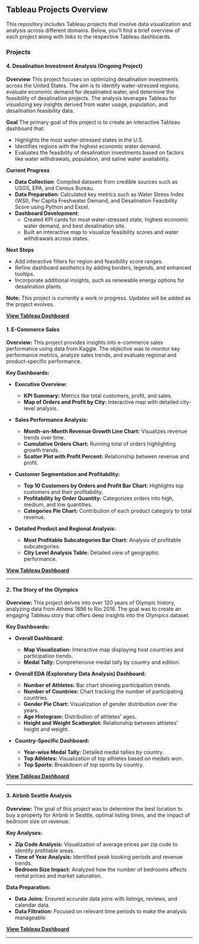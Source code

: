 ## Tableau Projects Overview

This repository includes Tableau projects that involve data visualization and analysis across different domains. Below, you'll find a brief overview of each project along with links to the respective Tableau dashboards.

### Projects

#### 4. Desalination Investment Analysis (Ongoing Project)

**Overview**
This project focuses on optimizing desalination investments across the United States. The aim is to identify water-stressed regions, evaluate economic demand for desalinated water, and determine the feasibility of desalination projects. The analysis leverages Tableau for visualizing key insights derived from water usage, population, and desalination feasibility data.

**Goal**
The primary goal of this project is to create an interactive Tableau dashboard that:
- Highlights the most water-stressed states in the U.S.
- Identifies regions with the highest economic water demand.
- Evaluates the feasibility of desalination investments based on factors like water withdrawals, population, and saline water availability.

**Current Progress**
- **Data Collection**: Compiled datasets from credible sources such as USGS, EPA, and Census Bureau.
- **Data Preparation**: Calculated key metrics such as Water Stress Index (WSI), Per Capita Freshwater Demand, and Desalination Feasibility Score using Python and Excel.
- **Dashboard Development**: 
  - Created KPI cards for most water-stressed state, highest economic water demand, and best desalination site.
  - Built an interactive map to visualize feasibility scores and water withdrawals across states.

 **Next Steps**
- Add interactive filters for region and feasibility score ranges.
- Refine dashboard aesthetics by adding borders, legends, and enhanced tooltips.
- Incorporate additional insights, such as renewable energy options for desalination plants.

**Note:** This project is currently a work in progress. Updates will be added as the project evolves.

**[View Tableau Dashboard](https://public.tableau.com/shared/765R489RJ?:display_count=n&:origin=viz_share_link)**


#### 1. E-Commerce Sales

**Overview:** This project provides insights into e-commerce sales performance using data from Kaggle. The objective was to monitor key performance metrics, analyze sales trends, and evaluate regional and product-specific performance.

**Key Dashboards:**
- **Executive Overview:** 
  - **KPI Summary:** Metrics like total customers, profit, and sales.
  - **Map of Orders and Profit by City:** Interactive map with detailed city-level analysis.

- **Sales Performance Analysis:** 
  - **Month-on-Month Revenue Growth Line Chart:** Visualizes revenue trends over time.
  - **Cumulative Orders Chart:** Running total of orders highlighting growth trends.
  - **Scatter Plot with Profit Percent:** Relationship between revenue and profit.

- **Customer Segmentation and Profitability:** 
  - **Top 10 Customers by Orders and Profit Bar Chart:** Highlights top customers and their profitability.
  - **Profitability by Order Quantity:** Categorizes orders into high, medium, and low quantities.
  - **Categories Pie Chart:** Contribution of each product category to total revenue.

- **Detailed Product and Regional Analysis:** 
  - **Most Profitable Subcategories Bar Chart:** Analysis of profitable subcategories.
  - **City Level Analysis Table:** Detailed view of geographic performance.

**[View Tableau Dashboard](https://public.tableau.com/views/Sales_Insights_17253100752140/Story1?:language=en-US&publish=yes&:sid=&:redirect=auth&:display_count=n&:origin=viz_share_link)**

---

#### 2. The Story of the Olympics

**Overview:** This project delves into over 120 years of Olympic history, analyzing data from Athens 1896 to Rio 2016. The goal was to create an engaging Tableau story that offers deep insights into the Olympics dataset.

**Key Dashboards:**
- **Overall Dashboard:** 
  - **Map Visualization:** Interactive map displaying host countries and participation trends.
  - **Medal Tally:** Comprehensive medal tally by country and edition.

- **Overall EDA (Exploratory Data Analysis) Dashboard:** 
  - **Number of Athletes:** Bar chart showing participation trends.
  - **Number of Countries:** Chart tracking the number of participating countries.
  - **Gender Pie Chart:** Visualization of gender distribution over the years.
  - **Age Histogram:** Distribution of athletes' ages.
  - **Height and Weight Scatterplot:** Relationship between athletes' height and weight.

- **Country-Specific Dashboard:** 
  - **Year-wise Medal Tally:** Detailed medal tallies by country.
  - **Top Athletes:** Visualization of top athletes based on medals won.
  - **Top Sports:** Breakdown of top sports by country.

**[View Tableau Dashboard](https://public.tableau.com/views/OlympicsInsightsfrom1896/TheStoryofOlympics?:language=en-US&publish=yes&:sid=&:redirect=auth&:display_count=n&:origin=viz_share_link)**

---

#### 3. Airbnb Seattle Analysis

**Overview:** The goal of this project was to determine the best location to buy a property for Airbnb in Seattle, optimal listing times, and the impact of bedroom size on revenue.

**Key Analyses:**
- **Zip Code Analysis:** Visualization of average prices per zip code to identify profitable areas.
- **Time of Year Analysis:** Identified peak booking periods and revenue trends.
- **Bedroom Size Impact:** Analyzed how the number of bedrooms affects rental prices and market saturation.

**Data Preparation:**
- **Data Joins:** Ensured accurate data joins with listings, reviews, and calendar data.
- **Data Filtration:** Focused on relevant time periods to make the analysis manageable.

**[View Tableau Dashboard](https://public.tableau.com/views/AirbnbProject_16864859055520/Dashboard1?:language=en-US&:sid=&:redirect=auth&:display_count=n&:origin=viz_share_link)**

---




